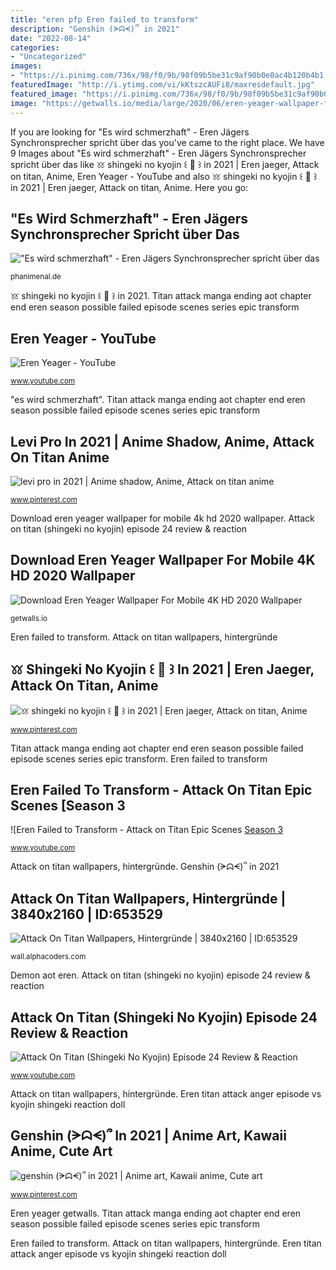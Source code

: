 ```yaml
---
title: "eren pfp Eren failed to transform"
description: "Genshin (ᗒᗣᗕ)՞ in 2021"
date: "2022-08-14"
categories:
- "Uncategorized"
images:
- "https://i.pinimg.com/736x/98/f0/9b/98f09b5be31c9af90b0e0ac4b120b4b1.jpg"
featuredImage: "http://i.ytimg.com/vi/kKtszcAUFi8/maxresdefault.jpg"
featured_image: "https://i.pinimg.com/736x/98/f0/9b/98f09b5be31c9af90b0e0ac4b120b4b1.jpg"
image: "https://getwalls.io/media/large/2020/06/eren-yeager-wallpaper-for-mobile-4k-hd-2020-large-130183472.jpg"
---
```


If you are looking for &quot;Es wird schmerzhaft&quot; - Eren Jägers Synchronsprecher spricht über das you've came to the right place. We have 9 Images about &quot;Es wird schmerzhaft&quot; - Eren Jägers Synchronsprecher spricht über das like 𖦆 shingeki no kyojin ꒰ 📼 ꒱ in 2021 | Eren jaeger, Attack on titan, Anime, Eren Yeager - YouTube and also 𖦆 shingeki no kyojin ꒰ 📼 ꒱ in 2021 | Eren jaeger, Attack on titan, Anime. Here you go:

## &quot;Es Wird Schmerzhaft&quot; - Eren Jägers Synchronsprecher Spricht über Das

![&quot;Es wird schmerzhaft&quot; - Eren Jägers Synchronsprecher spricht über das](https://phanimenal.de/wp-content/uploads/Shinzo-Wo-Sasageyo-768x432-1.jpg "Eren yeager")

<small>phanimenal.de</small>

𖦆 shingeki no kyojin ꒰ 📼 ꒱ in 2021. Titan attack manga ending aot chapter end eren season possible failed episode scenes series epic transform

## Eren Yeager - YouTube

![Eren Yeager - YouTube](http://i.ytimg.com/vi/kKtszcAUFi8/maxresdefault.jpg "Levi pro in 2021")

<small>www.youtube.com</small>

&quot;es wird schmerzhaft&quot;. Titan attack manga ending aot chapter end eren season possible failed episode scenes series epic transform

## Levi Pro In 2021 | Anime Shadow, Anime, Attack On Titan Anime

![levi pro in 2021 | Anime shadow, Anime, Attack on titan anime](https://i.pinimg.com/736x/6d/05/cc/6d05cce1601eff8a77f197f1de005942.jpg "Eren titan attack anger episode vs kyojin shingeki reaction doll")

<small>www.pinterest.com</small>

Download eren yeager wallpaper for mobile 4k hd 2020 wallpaper. Attack on titan (shingeki no kyojin) episode 24 review &amp; reaction

## Download Eren Yeager Wallpaper For Mobile 4K HD 2020 Wallpaper

![Download Eren Yeager Wallpaper For Mobile 4K HD 2020 Wallpaper](https://getwalls.io/media/large/2020/06/eren-yeager-wallpaper-for-mobile-4k-hd-2020-large-130183472.jpg "Eren failed to transform")

<small>getwalls.io</small>

Eren failed to transform. Attack on titan wallpapers, hintergründe

## 𖦆 Shingeki No Kyojin ꒰ 📼 ꒱ In 2021 | Eren Jaeger, Attack On Titan, Anime

![𖦆 shingeki no kyojin ꒰ 📼 ꒱ in 2021 | Eren jaeger, Attack on titan, Anime](https://i.pinimg.com/736x/e3/1b/9b/e31b9ba0d099b8c76b7bbdf335fa65a4.jpg "Eren yeager titan attack")

<small>www.pinterest.com</small>

Titan attack manga ending aot chapter end eren season possible failed episode scenes series epic transform. Eren failed to transform

## Eren Failed To Transform - Attack On Titan Epic Scenes [Season 3

![Eren Failed to Transform - Attack on Titan Epic Scenes [Season 3](https://i.ytimg.com/vi/HdhdYJyOtKw/maxresdefault.jpg "Eren kyojin shingeki aot")

<small>www.youtube.com</small>

Attack on titan wallpapers, hintergründe. Genshin (ᗒᗣᗕ)՞ in 2021

## Attack On Titan Wallpapers, Hintergründe | 3840x2160 | ID:653529

![Attack On Titan Wallpapers, Hintergründe | 3840x2160 | ID:653529](http://images3.alphacoders.com/653/653529.jpg "Eren yeager getwalls")

<small>wall.alphacoders.com</small>

Demon aot eren. Attack on titan (shingeki no kyojin) episode 24 review &amp; reaction

## Attack On Titan (Shingeki No Kyojin) Episode 24 Review &amp; Reaction

![Attack On Titan (Shingeki No Kyojin) Episode 24 Review &amp; Reaction](http://i.ytimg.com/vi/OAVXPp7o3jA/maxresdefault.jpg "Genshin (ᗒᗣᗕ)՞ in 2021")

<small>www.youtube.com</small>

Attack on titan wallpapers, hintergründe. Eren titan attack anger episode vs kyojin shingeki reaction doll

## Genshin (ᗒᗣᗕ)՞ In 2021 | Anime Art, Kawaii Anime, Cute Art

![genshin (ᗒᗣᗕ)՞ in 2021 | Anime art, Kawaii anime, Cute art](https://i.pinimg.com/736x/98/f0/9b/98f09b5be31c9af90b0e0ac4b120b4b1.jpg "Attack on titan (shingeki no kyojin) episode 24 review &amp; reaction")

<small>www.pinterest.com</small>

Eren yeager getwalls. Titan attack manga ending aot chapter end eren season possible failed episode scenes series epic transform

Eren failed to transform. Attack on titan wallpapers, hintergründe. Eren titan attack anger episode vs kyojin shingeki reaction doll
